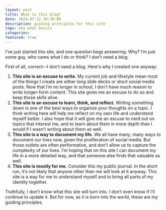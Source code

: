 ```yaml
---
layout: post
title: What is this blog?
date: 2024-07-12 20:30:00
description: guiding principles for this site
tags: why what basics
categories:
featured: true
---
```


I’ve just started this site, and one question begs answering: Why? I’m just some guy, who cares what I do or think? I don’t need a blog.

First of all, correct—I don’t need a blog. Here's why I created one anyway:

1. **This site is an excuse to write.** My current job and lifestyle mean most of the things I create are either long slide decks or short social media posts. Now that I’m no longer in school, I don’t have much reason to write longer-form content. This site gives me an excuse to do so and keep those skills alive.
2. **This site is an excuse to learn, think, and reflect.** Writing something down is one of the best ways to organize your thoughts on a topic. I think writing here will help me reflect on my own life and understand myself better. I also hope that it will give me an excuse to nerd out on topics that interest me, and to learn about them in more depth than I would if I wasn’t writing about them as well.
3. **This site is a way to document my life.** We all have many, many ways to document our lives now, given the proliferation of social media. But those outlets are often performative, and don’t allow us to capture the complexity of our lives. I’m hoping that on this site I can document my life in a more detailed way, and that someone else finds that valuable as well.
4. **This site is mostly for me.** Consider this my public journal. In the short run, it’s not likely that anyone other than me will look at it anyway. This site is a way for me to understand myself and to bring all parts of my identity together.

Truthfully, I don’t know what this site will turn into. I don’t even know if I’ll continue to update it. But for now, as it is born into the world, these are my guiding principles.
